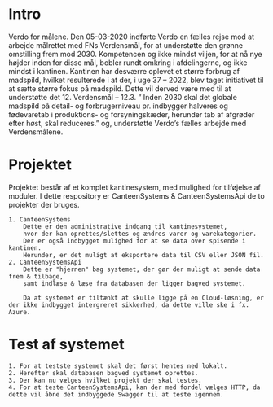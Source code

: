 # Intro 
Verdo for målene.
Den 05-03-2020 indførte Verdo en fælles rejse mod at arbejde målrettet med FNs Verdensmål,
for at understøtte den grønne omstilling frem mod 2030.
Kompetencen og ikke mindst viljen, for at nå nye højder inden for disse mål,
bobler rundt omkring i afdelingerne, og ikke mindst i kantinen.
Kantinen har desværre oplevet et større forbrug af madspild,
hvilket resulterede i at der, i uge 37 – 2022,
blev taget initiativet til at sætte større fokus på madspild.
Dette vil derved være med til at understøtte det 12. Verdensmål – 12.3.
” Inden 2030 skal det globale madspild på detail- og forbrugerniveau pr. indbygger halveres og fødevaretab i produktions- og forsyningskæder,
herunder tab af afgrøder efter høst, skal reduceres.” 
og, understøtte Verdo’s fælles arbejde med Verdensmålene.


# Projektet
Projektet består af et komplet kantinesystem, med mulighed for tilføjelse af moduler.
I dette respository er CanteenSystems & CanteenSystemsApi de to projekter der bruges.

    1. CanteenSystems
        Dette er den administrative indgang til kantinesystemet,
        hvor der kan oprettes/slettes og ændres varer og varekategorier.
        Der er også indbygget mulighed for at se data over spisende i kantinen.
        Herunder, er det muligt at eksportere data til CSV eller JSON fil.
    2. CanteenSystemsApi 
        Dette er "hjernen" bag systemet, der gør der muligt at sende data frem & tilbage,
        samt indlæse & læse fra databasen der ligger bagved systemet.

        Da at systemet er tiltænkt at skulle ligge på en Cloud-løsning, er der ikke indbygget intergreret sikkerhed, da dette ville ske i fx. Azure.

# Test af systemet
    1. For at testste systemet skal det først hentes ned lokalt.
    2. Herefter skal databasen bagved systemet oprettes.
    3. Der kan nu vælges hvilket projekt der skal testes.
    4. For at teste CanteenSystemsApi, kan der med fordel vælges HTTP, da dette vil åbne det indbyggede Swagger til at teste igennem.